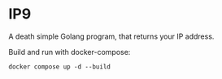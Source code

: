 # IP9
A death simple Golang program, that returns your IP address.

Build and run with docker-compose:

```
docker compose up -d --build
```